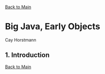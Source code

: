 [Back to Main](../../README.md)

# Big Java, Early Objects
Cay Horstmann

## 1. Introduction







[Back to Main](../../README.md)